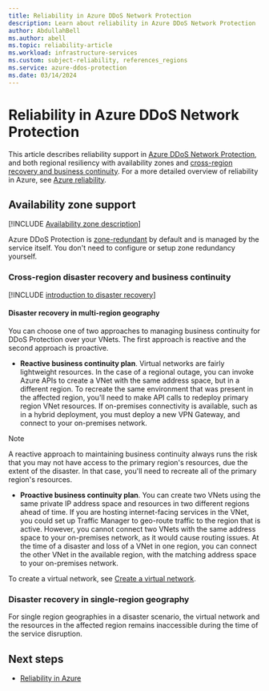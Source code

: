 ```yaml
---
title: Reliability in Azure DDoS Network Protection
description: Learn about reliability in Azure DDoS Network Protection
author: AbdullahBell
ms.author: abell
ms.topic: reliability-article
ms.workload: infrastructure-services
ms.custom: subject-reliability, references_regions
ms.service: azure-ddos-protection
ms.date: 03/14/2024 
---
```


# Reliability in Azure DDoS Network Protection


This article describes reliability support in [Azure DDoS Network Protection](../ddos-protection/ddos-protection-overview.md), and both regional resiliency with availability zones and [cross-region recovery and business continuity](#cross-region-disaster-recovery-and-business-continuity). For a more detailed overview of reliability in Azure, see [Azure reliability](/azure/architecture/framework/resiliency/overview).


## Availability zone support

[!INCLUDE [Availability zone description](includes/reliability-availability-zone-description-include.md)]

Azure DDoS Protection is [zone-redundant](./availability-zones-overview.md#zonal-and-zone-redundant-services) by default and is managed by the service itself. You don't need to configure or setup zone redundancy yourself.

### Cross-region disaster recovery and business continuity

[!INCLUDE [introduction to disaster recovery](includes/reliability-disaster-recovery-description-include.md)]



#### Disaster recovery in multi-region geography


You can choose one of two approaches to managing business continuity for DDoS Protection over your VNets. The first approach is reactive and the second approach is proactive. 


- **Reactive business continuity plan**. Virtual networks are fairly lightweight resources. In the case of a regional outage, you can invoke Azure APIs to create a VNet with the same address space, but in a different region. To recreate the same environment that was present in the affected region, you'll need to make API calls to redeploy primary region VNet resources. If on-premises connectivity is available, such as in a hybrid deployment, you must deploy a new VPN Gateway, and connect to your on-premises network.

>[!NOTE]
>A reactive approach to maintaining business continuity always runs the risk that you may not have access to the primary region's resources, due the extent of the disaster. In that case, you'll need to recreate all of the primary region's resources.


- **Proactive business continuity plan**. You can create two VNets using the same private IP address space and resources in two different regions ahead of time. If you are hosting internet-facing services in the VNet, you could set up Traffic Manager to geo-route traffic to the region that is active. However, you cannot connect two VNets with the same address space to your on-premises network, as it would cause routing issues. At the time of a disaster and loss of a VNet in one region, you can connect the other VNet in the available region, with the matching address space to your on-premises network.


To create a virtual network, see [Create a virtual network](/azure/virtual-network/manage-virtual-network#create-a-virtual-network).


### Disaster recovery in single-region geography

For single region geographies in a disaster scenario, the virtual network and the resources in the affected region remains inaccessible during the time of the service disruption.

## Next steps

- [Reliability in Azure](/azure/availability-zones/overview)
